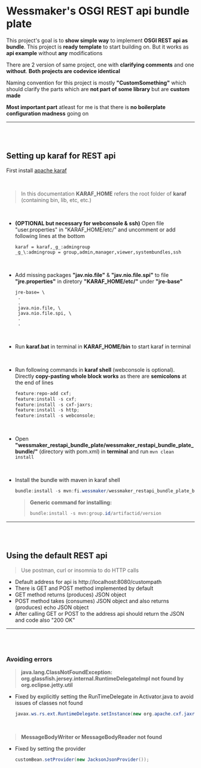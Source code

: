 Wessmaker's OSGI REST api bundle plate
==========


 This project's goal is to **show simple way** to implement **OSGI REST api as bundle**. This project is **ready template** to start building on. But it works as **api example** without **any** modifications


 There are 2 version of same project, one with **clarifying comments** and one **without**. **Both projects are codevice identical**


 Naming convention for this project is mostly **"CustomSomething"** which should clarify the parts which are **not part of some library** but are **custom made**


 **Most important part** atleast for me is that there is **no boilerplate configuration madness** going on
***


<br>
<br>

## Setting up karaf for REST api 

 First install [apache karaf](https://karaf.apache.org/download.html)

<br>

 >In this documentation **KARAF_HOME** refers the root folder of **karaf** (containing bin, lib, etc, etc.)

<br>

- **(OPTIONAL but necessary for webconsole & ssh)** Open file "user.properties" in "KARAF_HOME/etc/" and uncomment or add following lines at the bottom 
   ```properties
   karaf = karaf,_g_:admingroup
   _g_\:admingroup = group,admin,manager,viewer,systembundles,ssh
   ```
<br>


- Add missing packages **"jav.nio.file"** & **"jav.nio.file.spi"** to file **"jre.properties"** in diretory **"KARAF_HOME/etc/"** under **"jre-base"**
   ```properties
   jre-base= \
    .
    .
    java.nio.file, \
    java.nio.file.spi, \
    .
    .
   ```
<br>

- Run **karaf.bat** in terminal in **KARAF_HOME/bin** to start karaf in terminal

<br>

- Run following commands in **karaf shell** (webconsole is optional). Directly **copy-pasting whole block works** as there are **semicolons** at the end of lines
   ```powershell
   feature:repo-add cxf;
   feature:install -s cxf;
   feature:install -s cxf-jaxrs;
   feature:install -s http;
   feature:install -s webconsole;   
   ```

<br>

- Open **"wessmaker_restapi_bundle_plate/wessmaker_restapi_bundle_plate_bundle/"** (directory with pom.xml) in **terminal** and run `mvn clean install`

<br>

- Install the bundle with maven in karaf shell
  ```powershell
  bundle:install -s mvn:fi.wessmaker/wessmaker_restapi_bundle_plate_bundle/1.0.0
  ```

   >**Generic command for installing:**  
   >```powershell
   >bundle:install -s mvn:group.id/artifactid/version
   >```
***


<br>
<br>


## Using the default REST api 
> Use postman, curl or insomnia to do HTTP calls

- Default address for api is http://localhost:8080/custompath
- There is GET and POST method implemented by default
- GET method returns (produces) JSON object 
- POST method takes (consumes) JSON object and also returns (produces) echo JSON object
- After calling GET or POST to the address api should return the JSON and code also "200 OK"
***


<br>
<br>


### Avoiding errors 

> **java.lang.ClassNotFoundException: org.glassfish.jersey.internal.RuntimeDelegateImpl not found by org.eclipse.jetty.util**
-  Fixed by explicitly setting the RunTimeDelegate in Activator.java to avoid issues of classes not found
   ```java
   javax.ws.rs.ext.RuntimeDelegate.setInstance(new org.apache.cxf.jaxrs.impl.RuntimeDelegateImpl());
   ```

<br>

> **MessageBodyWriter or MessageBodyReader not found**
- Fixed by setting the provider
   ```java
   customBean.setProvider(new JacksonJsonProvider());
   ```

